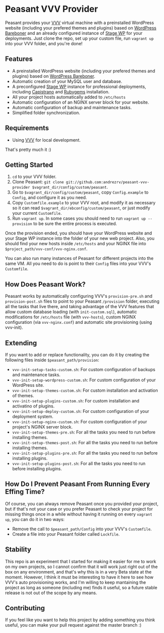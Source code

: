 # Peasant VVV Provider

Peasant provides your [VVV][vvv] virtual machine with a preinstalled WordPress website (including your prefered themes and plugins) based on [WordPress Bareboner][wpbb] and an already configured instance of [Stage WP][stagewp] for your deployments. Just clone the repo, set up your custom file, run `vagrant up` into your VVV folder, and you're done!

## Features

* A preinstalled WordPress website (including your prefered themes and plugins) based on [WordPress Bareboner][wpbb].
* Automatic creation of your MySQL user and database.
* A preconfigured [Stage WP][stagewp] instance for professional deployments, including [Capistrano][cap] and [Rubygems][rubygems] installation.
* All your project hosts automatically added to `/etc/hosts`
* Automatic configuration of an NGINX server block for your website.
* Automatic configuration of backup and maintenance tasks.
* Simplified folder synchronization.

## Requirements

* Using [VVV][vvv] for local development.

That's pretty much it :)

## Getting Started

1. `cd` to your VVV folder.
2. Clone Peasant: `git clone git://github.com:andrezrv/peasant-vvv-provider $vagrant_dir/config/custom/peasant`.
3. Go to `$vagrant_dir/config/custom/peasant`, copy `Config.example` to `Config`, and configure it as you need.
4. Copy `Customfile.example` to your VVV root, and modify it as necessary so it can read `$vagrant_dir/ebconfig/custom/peasant`, or just modify your current `Customfile`.
5. Run `vagrant up`. In some cases you should need to run `vagrant up --provision` to be sure the entire process is executed.

Once the provision ended, you should have your WordPress website and your Stage WP instance into the folder of your new web project. Also, you should find your new hosts inside `/etc/hosts` and your NGINX file into `$project_path/vvv-conf/vvv-nginx.conf`.

You can also run many instances of Peasant for different projects into the same VM. All you need to do is point to their `Config` files into your VVV's `Customfile`.

## How Does Peasant Work?

Peasant works by automatically configuring VVV's `provision-pre.sh` and `provision-post.sh` files to point to your Peasant `/provision` folder, executing all the tasks that live there, and taking advantage of the VVV features that allow custom database loading (with `init-custom.sql`), automatic modifications for `/etc/hosts` file (with `vvv-hosts`), custom NGINX configuration (via `vvv-nginx.conf`) and automatic site provisioning (using vvv-init).

## Extending

If you want to add or replace functionality, you can do it by creating the following files inside `$peasant_path/provision`:

* `vvv-init-setup-tasks-custom.sh`: For custom configuration of backups and maintenance tasks. 
* `vvv-init-setup-wordpress-custom.sh`: For custom configuration of your WordPress site.
* `vvv-init-setup-themes-custom.sh`: For custom installation and activation of themes.
* `vvv-init-setup-plugins-custom.sh`: For custom installation and activatino of plugins.
* `vvv-init-setup-deploy-custom.sh`: For custom configuration of your deployment system.
* `vvv-init-setup-nginx-custom.sh`: For custom configuration of your project's NGINX server block.
* `vvv-init-setup-themes-pre.sh`: For all the tasks you need to run before installing themes. 
* `vvv-init-setup-themes-post.sh`: For all the tasks you need to run before installing themes.
* `vvv-init-setup-plugins-pre.sh`: For all the tasks you need to run before installing plugins. 
* `vvv-init-setup-plugins-post.sh`: For all the tasks you need to run before installing plugins. 

## How Do I Prevent Peasant From Running Every Effing Time?

Of course, you can always remove Peasant once you provided your project, but if that's not your case or you prefer Peasant to check your project for missing things once in a while without having it running on every `vagrant up`, you can do it in two ways:

* Remove the call to `$peasant_path/Config` into your VVV's `Customfile`.
* Create a file into your Peasant folder called `Lockfile`.

## Stability

This repo is an experiment that I started for making it easier for me to work on my own projects, so I cannot confirm that it will work just right out of the box on any environment, and that's why this is in a very Beta state at the moment. However, I think it must be interesting to have it here to see how VVV's auto provisioning works, and I'm willing to keep mantaining the project as long as someone (including me) finds it useful, so a future stable release is not out of the scope by any means.

## Contributing
If you feel like you want to help this project by adding something you think useful, you can make your pull request against the master branch :)

[vvv]: http://github.com/Varying-Vagrant-Vagrants/VVV
[wpbb]: http://github.com/andrezrv/wordpress-bareboner
[stagewp]: http://github.com/andrezrv/stage-wp
[cap]: https://github.com/capistrano/capistrano
[rubygems]: http://rubygems.org/pages/download
